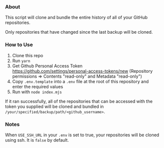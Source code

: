 ### About

This script will clone and bundle the entire history of all of your GitHub repositories.

Only repositories that have changed since the last backup will be cloned.

### How to Use

1. Clone this repo
1. Run `yarn`
1. Get Github Personal Access Token https://github.com/settings/personal-access-tokens/new (Repository permissions => Contents "read-only" and Metadata "read-only")
1. Copy `.env.template` into a `.env` file at the root of this repository and enter the required values
1. Run with `node index.mjs`

If it ran successfully, all of the repositories that can be accessed with the token you supplied will be cloned and bundled in `/your/specified/backup/path/<github_username>`.

### Notes

When `USE_SSH_URL` in your `.env` is set to true, your repositories will be cloned using ssh. It is `false` by default.
